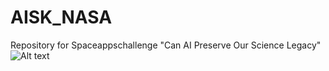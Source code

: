 # AISK_NASA
Repository for Spaceappschallenge "Can AI Preserve Our Science Legacy"
<img title="a title" alt="Alt text" src="/images/boo.svg">
